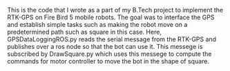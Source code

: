 This is the code that I wrote as a part of my B.Tech project to implement the RTK-GPS on Fire Bird 5 mobile robots. The goal was to interface the GPS and establish simple tasks such as making the robot move on a predetermined path such as square in this case. Here, GPSDataLoggingROS.py reads the serial message from the RTK-GPS and publishes over a ros node so
 that the bot can use it. This messege is subscribed by DrawSquare.py which uses this messege to compute the commands for motor controller to move the bot in the shape of square.
